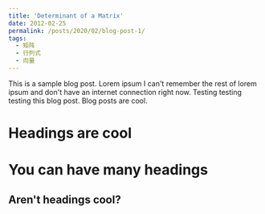 ```yaml
---
title: 'Determinant of a Matrix'
date: 2012-02-25
permalink: /posts/2020/02/blog-post-1/
tags:
  - 矩阵
  - 行列式
  - 向量
---
```


This is a sample blog post. Lorem ipsum I can't remember the rest of lorem ipsum and don't have an internet connection right now. Testing testing testing this blog post. Blog posts are cool.

Headings are cool
======

You can have many headings
======

Aren't headings cool?
------
